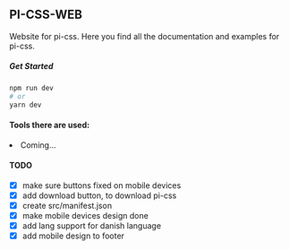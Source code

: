 ## PI-CSS-WEB

Website for pi-css. Here you find all the documentation and examples for pi-css.

##### Get Started

```bash
npm run dev
# or
yarn dev
```

#### Tools there are used:

<li>Coming...</li>

#### TODO

- [x] make sure buttons fixed on mobile devices
- [x] add download button, to download pi-css
- [x] create src/manifest.json
- [x] make mobile devices design done
- [x] add lang support for danish language
- [x] add mobile design to footer
